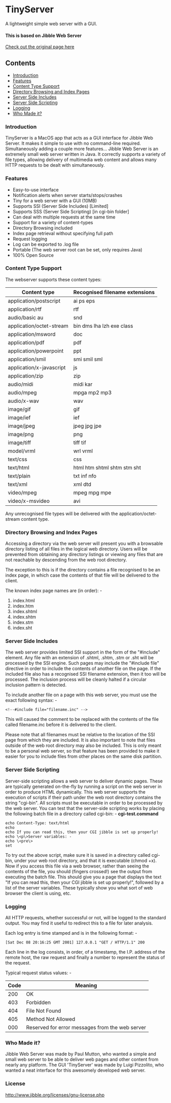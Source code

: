 # TinyServer
A lightweight simple web server with a GUI.

#### This is based on Jibble Web Server
[Check out the original page here](http://www.jibble.org/jibblewebserver.php)

## Contents
* [Introduction](#introduction)
* [Features](#features)
* [Content Type Support](#content-type-support)
* [Directory Browsing and Index Pages](#directory-browsing-and-index-pages)
* [Server Side Includes](#server-side-includes)
* [Server Side Scripting](#server-side-scripting)
* [Logging](#logging)
* [Who Made it?](#who-made-it)

### Introduction
TinyServer is a MacOS app that acts as a GUI interface for Jibble Web Server. It makes it simple to use with no command-line required. Simultaneously adding a couple more features...
Jibble Web Server is an extremely small web server written in Java.  It correctly supports a variety of file types, allowing delivery of multimedia web content and allows many HTTP requests to be dealt with simultaneously.

### Features
* Easy-to-use interface
* Notification alerts when server starts/stops/crashes
* Tiny for a web server with a GUI (10MB)
* Supports SSI (Server Side Includes) [Limited]
* Supports SSS (Server Side Scripting) [in cgi-bin folder]
* Can deal with multiple requests at the same time
* Support for a variety of content-types
* Directory Browsing included
* Index page retrieval without specifying full path
* Request logging
* Log can be exported to .log file
* Portable (The web server root can be set, only requires Java)
* 100% Open Source

### Content Type Support
The webserver supports these content types:

**Content type** | **Recognised filename extensions**
---|---
application/postscript | ai ps eps
application/rtf | rtf
audio/basic	au | snd
application/octet-stream | bin dms lha lzh exe class
application/msword | doc
application/pdf | pdf
application/powerpoint | ppt
application/smil | smi smil sml
application/x-javascript | js
application/zip | zip
audio/midi | midi kar
audio/mpeg | mpga mp2 mp3
audio/x-wav | wav
image/gif | gif
image/ief | ief
image/jpeg | jpeg jpg jpe
image/png | png
image/tiff | tiff tif
model/vrml | wrl vrml
text/css | css
text/html | html htm shtml shtm stm sht
text/plain | txt inf nfo
text/xml | xml dtd
video/mpeg | mpeg mpg mpe
video/x-msvideo | avi

Any unrecognised file types will be delivered with the application/octet-stream content type.

### Directory Browsing and Index Pages
Accessing a directory via the web server will present you with a browsable directory listing of all files in the logical web directory.  Users will be prevented from obtaining any directory listings or viewing any files that are not reachable by descending from the web root directory.

The exception to this is if the directory contains a file recognised to be an index page, in which case the contents of that file will be delivered to the client.

The known index page names are (in order): -

1. index.html
2. index.htm
3. index.shtml
4. index.shtm
5. index.stm
6. index.sht

### Server Side Includes
The web server provides limited SSI support in the form of the "#include" element.  Any file with an extension of .shtml, .shtm, .stm or .sht will be processed by the SSI engine.  Such pages may include the "#include file" directive in order to include the contents of another file on the page.  If the included file also has a recognised SSI filename extension, then it too will be processed.  The inclusion process will be cleanly halted if a circular inclusion pattern is detected.

To include another file on a page with this web server, you must use the exact following syntax: -

```<!--#include file="filename.inc" -->```

This will caused the comment to be replaced with the contents of the file called filename.inc before it is delivered to the client.

Please note that all filenames must be relative to the location of the SSI page from which they are included.  It is also important to note that files outside of the web root directory may also be included.  This is only meant to be a personal web server, so that feature has been provided to make it easier for you to include files from other places on the same disk partition.

### Server Side Scripting
Server-side scripting allows a web server to deliver dynamic pages.  These are typically generated on-the-fly by running a script on the web server in order to produce HTML dynamically.  This web server supports the execution of scripts if their path under the web root directory contains the string "cgi-bin".  All scripts must be executable in order to be processed by the web server. You can test that the server-side scripting works by placing the following batch file in a directory called cgi-bin: -
**cgi-test.command**
```
echo Content-Type: text/html
echo
echo If you can read this, then your CGI jibble is set up properly!
echo \<p\>Server variables: -
echo \<pre\>
set
```
To try out the above script, make sure it is saved in a directory called cgi-bin, under your web root directory, and that it is executable (chmod +x).  Now if you access this file via a web browser, rather than seeing the contents of the file, you should (fingers crossed!) see the output from executing the batch file.  This should give you a page that displays the text "If you can read this, then your CGI jibble is set up properly!", followed by a list of the server variables.  These typically show you what sort of web browser the client is using, etc.

### Logging
All HTTP requests, whether successful or not, will be logged to the standard output.  You may find it useful to redirect this to a file for later analysis.

Each log entry is time stamped and is in the following format: -
```
[Sat Dec 08 20:16:25 GMT 2001] 127.0.0.1 "GET / HTTP/1.1" 200
```
Each line in the log consists, in order, of a timestamp, the I.P. address of the remote host, the raw request and finally a number to represent the status of the request.

Typical request status values: -

**Code** | **Meaning**
---|---
200	| OK
403	| Forbidden
404	| File Not Found
405	| Method Not Allowed
000	| Reserved for error messages from the web server


### Who Made it?
Jibble Web Server was made by Paul Mutton, who wanted a simple and small web server to be able to deliver web pages and other content from nearly any platform.
The GUI 'TinyServer' was made by Luigi Pizzolito, who wanted a neat interface for this awesomely developed web server.

### License
http://www.jibble.org/licenses/gnu-license.php
